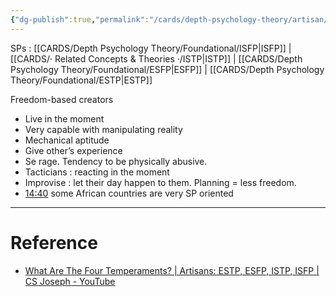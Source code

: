 ```yaml
---
{"dg-publish":true,"permalink":"/cards/depth-psychology-theory/artisan/","noteIcon":"1","created":"2023-01-12T14:31:57.865+01:00","updated":"2023-05-24T15:45:48.883+02:00"}
---
```



SPs : [[CARDS/Depth Psychology Theory/Foundational/ISFP\|ISFP]] | [[CARDS/· Related Concepts & Theories ·/ISTP\|ISTP]] | [[CARDS/Depth Psychology Theory/Foundational/ESFP\|ESFP]] | [[CARDS/Depth Psychology Theory/Foundational/ESTP\|ESTP]] 

Freedom-based creators
- Live in the moment 
- Very capable with manipulating reality
- Mechanical aptitude 
- Give other’s experience 
- Se rage. Tendency to be physically abusive. 
- Tacticians : reacting in the moment 
- Improvise : let their day happen to them. Planning = less freedom. 
- [14:40](https://www.youtube.com/watch?v=heBzJzV8ExA&t=880s) some African countries are very SP oriented

---
# Reference 
- [What Are The Four Temperaments? | Artisans: ESTP, ESFP, ISTP, ISFP | CS Joseph - YouTube](https://www.youtube.com/watch?v=71oiEacnpuE)